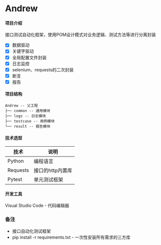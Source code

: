 # Andrew

#### 项目介绍

接口测试自动化框架，使用POM设计模式对业务逻辑、测试方法等进行分离封装
- [x] 数据驱动
- [x] 关键字驱动
- [x] 全局配置文件封装
- [x] 日志监控
- [x] selenium、requests的二次封装
- [x] 断言
- [x] 报告

#### 项目结构

```
Andrew -- 父工程
├── common -- 通用模块
├── logs -- 日志模块
├── testcase -- 用例模块
└── result -- 报告模块
```

#### 技术选型

| 技术                 | 说明                                                         
| -------------------- | ---------------------------
| Python               | 编程语言     
| Requests             | 接口的http内置库
| Pytest               | 单元测试框架

#### 开发工具

Visual Studio Code - 代码编辑器

### 备注

* 接口自动化测试框架
* pip install -r requirements.txt - 一次性安装所有需求的三方库
